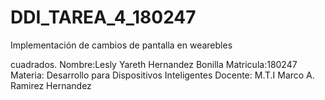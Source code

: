 # DDI_TAREA_4_180247

Implementación de cambios de pantalla en wearebles

cuadrados. 
Nombre:Lesly Yareth Hernandez Bonilla
Matricula:180247
Materia: Desarrollo para Dispositivos Inteligentes
Docente: M.T.I Marco A. Ramirez Hernandez